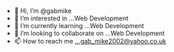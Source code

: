 - 👋 Hi, I’m @gabmike
- 👀 I’m interested in ...Web Development
- 🌱 I’m currently learning ...Web Development
- 💞️ I’m looking to collaborate on ...Web Development
- 📫 How to reach me ...gab_mike2002@yahoo.co.uk

<!---
gabmike/gabmike is a ✨ special ✨ repository because its `README.md` (this file) appears on your GitHub profile.
You can click the Preview link to take a look at your changes.
--->
